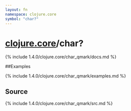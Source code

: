 ```yaml
---
layout: fn
namespace: clojure.core
symbol: "char?"
---
```


# [clojure.core](../)/char?

{% include 1.4.0/clojure.core/char_qmark/docs.md %}

##Examples

{% include 1.4.0/clojure.core/char_qmark/examples.md %}
## Source
{% include 1.4.0/clojure.core/char_qmark/src.md %}

